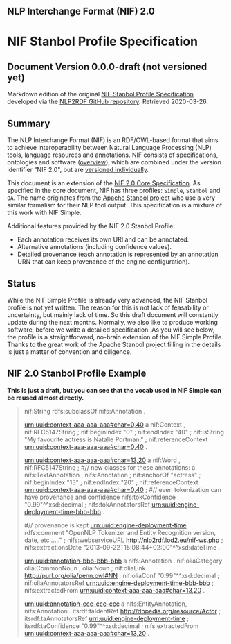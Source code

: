 
NLP Interchange Format (NIF) 2.0
--------------------------------

NIF Stanbol Profile Specification
=================================

Document Version 0.0.0-draft (not versioned yet)
------------------------------------------------

Markdown edition of the original [NIF Stanbol Profile Specification](https://persistence.uni-leipzig.org/nlp2rdf/specification/stanbol.html)  developed via the [NLP2RDF GitHub repository](https://github.com/NLP2RDF/specification/). Retrieved 2020-03-26.


Summary
-------

The NLP Interchange Format (NIF) is an RDF/OWL-based format that aims to achieve interoperability between Natural Language Processing (NLP) tools, language resources and annotations. NIF consists of specifications, ontologies and software ([overview](http://persistence.uni-leipzig.org/nlp2rdf)), which are combined under the version identifier "NIF 2.0", but are [versioned individually](http://persistence.uni-leipzig.org/nlp2rdf/specification/version.html).

This document is an extension of the [NIF 2.0 Core Specification](/nlp2rdf/specification/core/core-draft.html). As specified in the core document, NIF has three profiles: `Simple`, `Stanbol` and `OA`. The name originates from the [Apache Stanbol project](http://stanbol.apache.org) who use a very similar formalism for their NLP tool output. This specification is a mixture of this work with NIF Simple.

Additional features provided by the NIF 2.0 Stanbol Profile:

*   Each annotation receives its own URI and can be annotated.
*   Alternative annotations (including confidence values).
*   Detailed provenance (each annotation is represented by an annotation URN that can keep provenance of the engine configuration).

Status
------

While the NIF Simple Profile is already very advanced, the NIF Stanbol profile is not yet written. The reason for this is not lack of feasability or uncertainty, but mainly lack of time. So this draft document will constantly update during the next months. Normally, we also like to produce working software, before we write a detailed specification. As you will see below, the profile is a straightforward, no-brain extension of the NIF Simple Profile. Thanks to the great work of the Apache Stanbol project filling in the details is just a matter of convention and diligence.

NIF 2.0 Stanbol Profile Example
-------------------------------

**This is just a draft, but you can see that the vocab used in NIF Simple can be reused almost directly.**

>nif:String rdfs:subclassOf nifs:Annotation .	
>
><urn:uuid:context-aaa-aaa-aaa#char=0,40>
        a                     nif:Context , nif:RFC5147String ;
        nif:beginIndex        "0" ;
        nif:endIndex          "40" ;
        nif:isString          "My favourite actress is Natalie Portman." ;
        nif:referenceContext  <urn:uuid:context-aaa-aaa-aaa#char=0,40> .	
>        
><urn:uuid:context-aaa-aaa-aaa#char=13,20>
        a                     nif:Word , nif:RFC5147String ;
        #// new classes for these annotations:
        a  nifs:TextAnnotation , nifs:Annotation ;
        nif:anchorOf          "actress" ;
        nif:beginIndex        "13" ;
        nif:endIndex          "20" ;
        nif:referenceContext  <urn:uuid:context-aaa-aaa-aaa#char=0,40> ;
        #// even tokenization can have provenance and confidence
        nifs:tokConfidence "0.99"^^xsd:decimal ;
        nifs:tokAnnotatorsRef <urn:uuid:engine-deployment-time-bbb-bbb> .
>
>#// provenance is kept
><urn:uuid:engine-deployment-time>  
		rdfs:comment "OpenNLP Tokenizer and Entity Recognition version, date, etc ....." ;
		nifs:webserviceURL <http://nlp2rdf.lod2.eu/nif-ws.php> ;
		nifs:extractionsDate "2013-09-22T15:08:44+02:00"^^xsd:dateTime .
>
><urn:uuid:annotation-bbb-bbb-bbb>
		a nifs:Annotation .
        nif:oliaCategory      olia:CommonNoun , olia:Noun ;
        nif:oliaLink          <http://purl.org/olia/penn.owl#NN> ;
        nif:oliaConf      "0.99"^^xsd:decimal ;
        nif:oliaAnnotatorsRef <urn:uuid:engine-deployment-time-bbb-bbb> ;
        nifs:extractedFrom    <urn:uuid:context-aaa-aaa-aaa#char=13,20> .
>      
><urn:uuid:annotation-ccc-ccc-ccc>
		a nifs:EntityAnnotation, nifs:Annotation .
        itsrdf:taIdentRef        <http://dbpedia.org/resource/Actor> ;
        itsrdf:taAnnotatorsRef   <urn:uuid:engine-deployment-time>  ;
        itsrdf:taConfidence      "0.99"^^xsd:decimal ;
        nifs:extractedFrom       <urn:uuid:context-aaa-aaa-aaa#char=13,20> .

  

